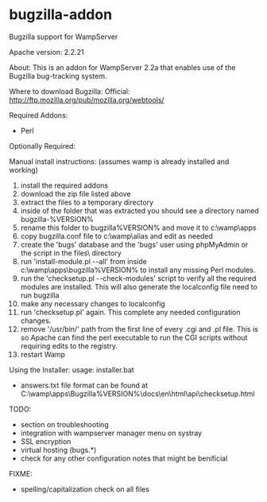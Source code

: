 bugzilla-addon
==============

Bugzilla support for WampServer

Apache version: 2.2.21

About:
 This is an addon for WampServer 2.2a that enables use of the Bugzilla
 bug-tracking system.

Where to download Bugzilla:
 Official: http://ftp.mozilla.org/pub/mozilla.org/webtools/

Required Addons:
 * Perl

Optionally Required:

Manual install instructions:
 (assumes wamp is already installed and working)

 1. install the required addons
 2. download the zip file listed above
 3. extract the files to a temporary directory
 4. inside of the folder that was extracted you should see a directory named
    bugzilla-%VERSION%
 5. rename this folder to bugzilla%VERSION% and move it to c:\wamp\apps
 6. copy bugzilla.conf file to c:\wamp\alias and edit as needed
 7. create the 'bugs' database and the 'bugs' user using phpMyAdmin or the script
    in the files\ directory
 8. run 'install-module.pl --all' from inside c:\wamp\apps\bugzilla%VERSION% to
    install any missing Perl modules.
 9. run the 'checksetup.pl --check-modules' script to verify all the required modules
    are installed. This will also generate the localconfig file need to run bugzilla
 10. make any necessary changes to localconfig
 11. run 'checksetup.pl' again. This complete any needed configuration changes.
 12. remove '/usr/bin/' path from the first line of every .cgi and .pl file. This is
     so Apache can find the perl executable to run the CGI scripts without requiring
     edits to the registry.
 13. restart Wamp

Using the Installer:
 usage: installer.bat

 * answers.txt file format can be found at
   C:\wamp\apps\Bugzilla%VERSION%\docs\en\html\api\checksetup.html


TODO:
 * section on troubleshooting
 * integration with wampserver manager menu on systray
 * SSL encryption
 * virtual hosting (bugs.*)
 * check for any other configuration notes that might be benificial

FIXME:
 * spelling/capitalization check on all files
